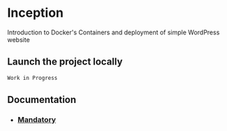 # Inception
Introduction to Docker's Containers and deployment of simple WordPress website

## Launch the project locally

```bash
Work in Progress
```

## Documentation
- ### [Mandatory](docs/mandatory/mandatory.md)
